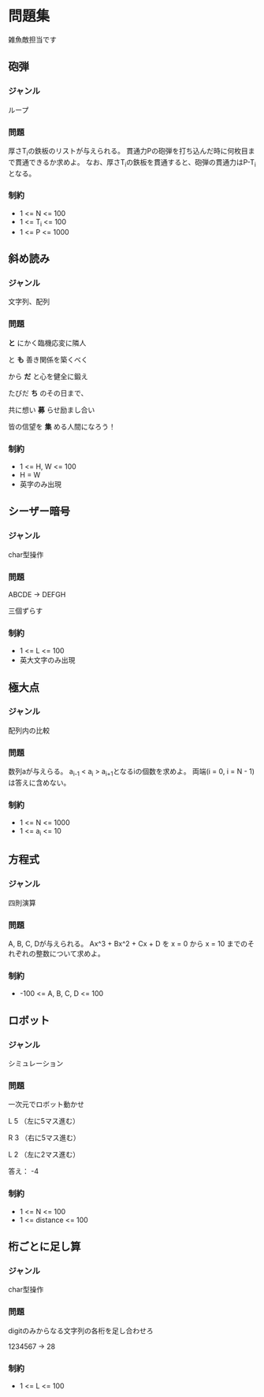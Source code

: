 # 問題集

雑魚敵担当です


## 砲弾

### ジャンル

ループ

### 問題

厚さT<sub>i</sub>の鉄板のリストが与えられる。
貫通力Pの砲弾を打ち込んだ時に何枚目まで貫通できるか求めよ。
なお、厚さT<sub>i</sub>の鉄板を貫通すると、砲弾の貫通力はP-T<sub>i</sub>となる。

### 制約

* 1 <= N <= 100
* 1 <= T<sub>i</sub> <= 100
* 1 <= P <= 1000


## 斜め読み

### ジャンル

文字列、配列

### 問題

**と** にかく臨機応変に隣人

と **も** 善き関係を築くべく

から **だ** と心を健全に鍛え

たびだ **ち** のその日まで、

共に想い **募** らせ励まし合い

皆の信望を **集** める人間になろう！ 

### 制約

* 1 <= H, W <= 100
* H = W
* 英字のみ出現


## シーザー暗号

### ジャンル

char型操作

### 問題

ABCDE → DEFGH

三個ずらす

### 制約

* 1 <= L <= 100
* 英大文字のみ出現


## 極大点

### ジャンル

配列内の比較

### 問題

数列aが与えらる。
a<sub>i-1</sub> < a<sub>i</sub> > a<sub>i+1</sub>となるiの個数を求めよ。
両端(i = 0, i = N - 1)は答えに含めない。

### 制約

* 1 <= N <= 1000
* 1 <= a<sub>i</sub> <= 10


## 方程式

### ジャンル

四則演算

### 問題

A, B, C, Dが与えられる。
Ax^3 + Bx^2 + Cx + D を x = 0 から x = 10 までのそれぞれの整数について求めよ。

### 制約

* -100 <= A, B, C, D <= 100


## ロボット

### ジャンル

シミュレーション

### 問題

一次元でロボット動かせ

L 5  （左に5マス進む）

R 3  （右に5マス進む）

L 2  （左に2マス進む）

答え： -4

### 制約

* 1 <= N <= 100
* 1 <= distance <= 100


## 桁ごとに足し算

### ジャンル

char型操作

### 問題

digitのみからなる文字列の各桁を足し合わせろ

1234567 → 28

### 制約

* 1 <= L <= 100

